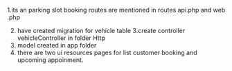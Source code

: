 1.its an parking slot booking routes are mentioned in routes api.php and web .php

2. have created migration for vehicle table
3.create controller vehicleController in folder Http
4. model created in app folder
5. there are two ui  resources pages for list customer booking and upcoming appoinment.